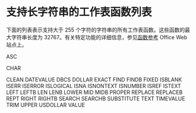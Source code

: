 
# 支持长字符串的工作表函数列表

下面的列表表示支持大于 255 个字符的字符串的所有工作表函数。这些函数的最大字符串长度为 32767。有关特定功能的详细信息，参见[函数参考](http://office.microsoft.com/en-us/excel-help/list-of-worksheet-functions-by-category-HP010079186.aspx) Office Web 站点上。

ASC

CHAR

CLEAN
DATEVALUE
DBCS
DOLLAR
EXACT
FIND
FINDB
FIXED
ISBLANK
ISERR
ISERROR
ISLOGICAL
ISNA
ISNONTEXT
ISNUMBER
ISREF
ISTEXT
LEFT
LEFTB
LEN
LENB
LOWER
MID
MIDB
PROPER
REPLACE
REPLACEB
REPT
RIGHT
RIGHTB
SEARCH
SEARCHB
SUBSTITUTE
TEXT
TIMEVALUE
TRIM
UPPER
USDOLLAR
VALUE
